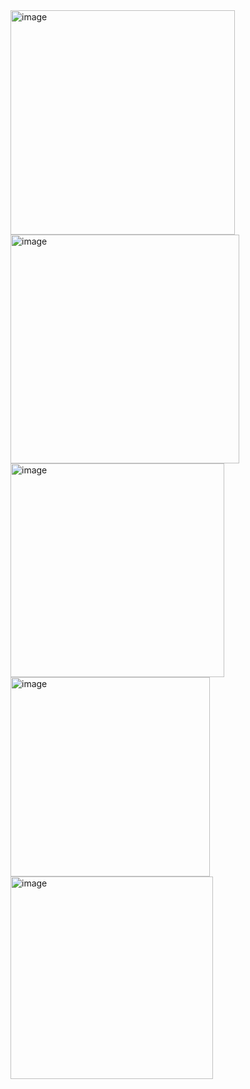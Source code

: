 <img width="359" alt="image" src="https://github.com/42wekey/42wekey-front/assets/96507347/e3b36af6-d260-4743-87d5-86ed32640c9f">
<img width="366" alt="image" src="https://github.com/42wekey/42wekey-front/assets/96507347/1f7c363a-b163-4256-b4a1-43f884b2b89e">
<img width="342" alt="image" src="https://github.com/42wekey/42wekey-front/assets/96507347/9f38f157-d38c-4096-a644-fbd291c9c5ed">
<img width="319" alt="image" src="https://github.com/42wekey/42wekey-front/assets/96507347/daae5edb-92fe-441e-b3eb-f3938226d8b4">
<img width="324" alt="image" src="https://github.com/42wekey/42wekey-front/assets/96507347/6af00fde-1f4e-48ba-a452-91edb406bd6e">


